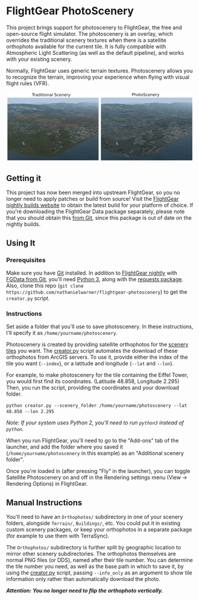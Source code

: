 # FlightGear PhotoScenery

This project brings support for photoscenery to FlightGear, the free and open-source flight simulator.
The photoscenery is an overlay, which overrides the traditional scenery textures when there is a satellite orthophoto available for the current tile.
It is fully compatible with Atmospheric Light Scattering (as well as the default pipeline), and works with your existing scenery.

Normally, FlightGear uses generic terrain textures. Photoscenery allows you to recognize the terrain, improving your experience when flying with visual flight rules (VFR).

![Traditional vs photoscenery comparison](screenshots/ksba-photo-comparison-compositor.jpg)

## Getting it

This project has now been merged into upstream FlightGear, so you no longer need to apply patches or build from source! Visit the [FlightGear nightly builds website](http://download.flightgear.org/builds/nightly/) to obtain the latest build for your platform of choice. If you're downloading the FlightGear Data package separately, please note that you should obtain this [from Git](https://sourceforge.net/p/flightgear/fgdata/ci/next/tree/), since this package is out of date on the nightly builds.

## Using It

### Prerequisites

Make sure you have [Git](https://git-scm.com/) installed. In addition to [FlightGear nightly](http://download.flightgear.org/builds/nightly/) with [FGData from Git](https://sourceforge.net/p/flightgear/fgdata/ci/next/tree/), you'll need [Python 3](https://www.python.org/downloads/), along with the [requests package](https://pypi.org/project/requests/). Also, clone this repo (`git clone https://github.com/nathanielwarner/flightgear-photoscenery`) to get the `creator.py` script.

### Instructions

Set aside a folder that you'll use to save photoscenery. In these instructions, I'll specify it as `/home/yourname/photoscenery`.

Photoscenery is created by providing satellite orthophotos for the [scenery tiles](http://wiki.flightgear.org/Tile_Index_Scheme) you want. The [creator.py](creator.py) script automates the download of these orthophotos from ArcGIS servers. To use it, provide either the index of the tile you want (`--index`), or a latitude and longitude (`--lat` and `--lon`).

For example, to make photoscenery for the tile containing the Eiffel Tower, you would first find its coordinates. (Latitude 48.858, Longitude 2.295) Then, you run the script, providing the coordinates and your download folder.

```
python creator.py --scenery_folder /home/yourname/photoscenery --lat 48.858 --lon 2.295
```

_Note: If your system uses Python 2, you'll need to run `python3` instead of `python`._

When you run FlightGear, you'll need to go to the "Add-ons" tab of the launcher, and add the folder where you saved it (`/home/yourname/photoscenery` in this example) as an "Additional scenery folder".

Once you're loaded in (after pressing "Fly" in the launcher), you can toggle Satellite Photoscenery on and off in the Rendering settings menu (View -> Rendering Options) in FlightGear.

## Manual Instructions

You'll need to have an `Orthophotos/` subdirectory in one of your scenery folders, alongside `Terrain/`, `Buildings/`, etc. You could put it in existing custom scenery packages, or keep your orthophotos in a separate package (for example to use them with TerraSync).

The `Orthophotos/` subdirectory is further split by geographic location to mirror other scenery subdirectories. The orthophotos themselves are normal PNG files (or DDS), named after their tile number. You can determine the tile number you need, as well as the base path in which to save it, by using the [creator.py](creator.py) script, passing `--info_only` as an argument to show tile information only rather than automatically download the photo.

**_Attention: You no longer need to flip the orthophoto vertically._**
